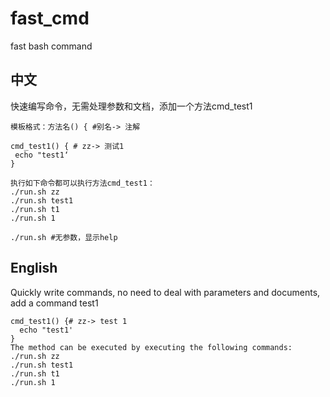 # fast_cmd
fast bash command

## 中文
快速编写命令，无需处理参数和文档，添加一个方法cmd_test1
```
模板格式：方法名() { #别名-> 注解

cmd_test1() { # zz-> 测试1
 echo "test1‘
}

执行如下命令都可以执行方法cmd_test1：
./run.sh zz
./run.sh test1
./run.sh t1
./run.sh 1

./run.sh #无参数，显示help
```



## English
Quickly write commands, no need to deal with parameters and documents, add a command test1
```
cmd_test1() {# zz-> test 1
  echo "test1'
}
The method can be executed by executing the following commands:
./run.sh zz
./run.sh test1
./run.sh t1
./run.sh 1
```
